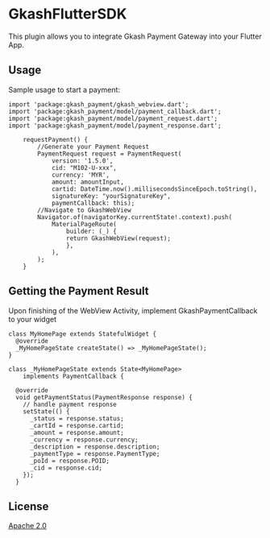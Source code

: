 # GkashFlutterSDK

This plugin allows you to integrate Gkash Payment Gateway into your Flutter App.

## Usage

Sample usage to start a payment:

```
import 'package:gkash_payment/gkash_webview.dart';
import 'package:gkash_payment/model/payment_callback.dart';
import 'package:gkash_payment/model/payment_request.dart';
import 'package:gkash_payment/model/payment_response.dart';

    requestPayment() {
        //Generate your Payment Request
        PaymentRequest request = PaymentRequest(
            version: '1.5.0',
            cid: "M102-U-xxx",
            currency: 'MYR',
            amount: amountInput,
            cartid: DateTime.now().millisecondsSinceEpoch.toString(),
            signatureKey: "yourSignatureKey",
            paymentCallback: this);
        //Navigate to GkashWebView
        Navigator.of(navigatorKey.currentState!.context).push(
            MaterialPageRoute(
                builder: (_) {
                return GkashWebView(request);
                },
            ),
        );
    }
```

## Getting the Payment Result

Upon finishing of the WebView Activity, implement GkashPaymentCallback to your widget

```
class MyHomePage extends StatefulWidget {
  @override
  _MyHomePageState createState() => _MyHomePageState();
}

class _MyHomePageState extends State<MyHomePage>
    implements PaymentCallback {

  @override
  void getPaymentStatus(PaymentResponse response) {
    // handle payment response
    setState(() {
      _status = response.status;
      _cartId = response.cartid;
      _amount = response.amount;
      _currency = response.currency;
      _description = response.description;
      _paymentType = response.PaymentType;
      _poId = response.POID;
      _cid = response.cid;
    });
  }
```

## License
[Apache 2.0](https://choosealicense.com/licenses/apache-2.0/)